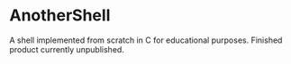 # AnotherShell
A shell implemented from scratch in C for educational purposes. Finished product currently unpublished.
